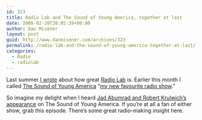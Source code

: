 ```yaml
---
id: 323
title: Radio Lab and The Sound of Young America, together at last
date: 2008-02-20T20:05:39+00:00
author: Dan Misener
layout: post
guid: http://www.danmisener.com/archives/323
permalink: /radio-lab-and-the-sound-of-young-america-together-at-last/
categories:
  - Radio
  - radiolab
---
```

Last summer [I wrote](http://misener.org/archives/276) about how great [Radio Lab](http://www.radiolab.org) is. Earlier this month I called [The Sound of Young America](http://www.maximumfun.org/) &#8220;[my new favourite radio show](http://misener.org/archives/315).&#8221;

So imagine my delight when I heard [Jad Abumrad and Robert Krulwich&#8217;s appearance](http://www.maximumfun.org/blog/2008/02/podcast-radiolabs-jad-abumrad-and.html) on The Sound of Young America. If you&#8217;re at all a fan of either show, grab this episode. There&#8217;s some great radio-making insight here.